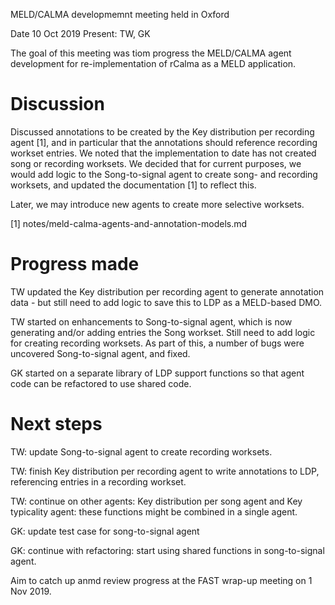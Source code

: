 MELD/CALMA developmemnt meeting held in Oxford

Date 10 Oct 2019
Present: TW, GK

The goal of this meeting was tiom progress the MELD/CALMA agent development for re-implementation of rCalma as a MELD application.

# Discussion

Discussed annotations to be created by the Key distribution per recording agent [1], and in particular that the annotations should reference recording workset entries.  We noted that the implementation to date has not created song or recording worksets.  We decided that for current purposes, we would add logic to the Song-to-signal agent to create song- and recording worksets, and updated the documentation [1] to reflect this.

Later, we may introduce new agents to create more selective worksets.

[1] notes/meld-calma-agents-and-annotation-models.md


# Progress made

TW updated the Key distribution per recording agent to generate annotation data - but still need to add logic to save this to LDP as a MELD-based DMO.

TW started on enhancements to Song-to-signal agent, which is now generating and/or adding entries the Song workset. Still need to add logic for creating recording worksets.  As part of this, a number of bugs were uncovered Song-to-signal agent, and fixed.

GK started on a separate library of LDP support functions so that agent code can be refactored to use shared code.


# Next steps

TW: update Song-to-signal agent to create recording worksets.

TW: finish Key distribution per recording agent to write annotations to LDP,  referencing entries in a recording workset.

TW: continue on other agents: Key distribution per song agent and Key typicality agent: these functions might be combined in a single agent.

GK: update test case for song-to-signal agent

GK: continue with refactoring:  start using shared functions in song-to-signal agent.

Aim to catch up anmd review progress at the FAST wrap-up meeting on 1 Nov 2019.


